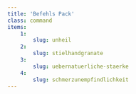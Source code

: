 ```yaml
---
title: 'Befehls Pack'
class: command
items:
    1:
        slug: unheil
    2:
        slug: stielhandgranate
    3:
        slug: uebernatuerliche-staerke
    4:
        slug: schmerzunempfindlichkeit
---
```

